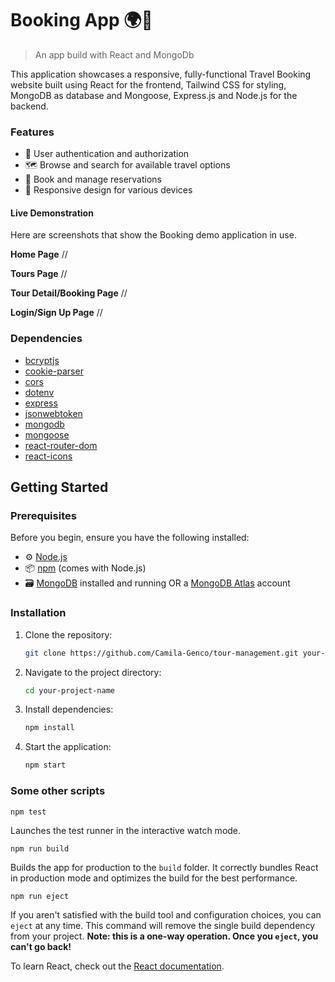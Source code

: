 # Booking App 🌍🛫
> An app build with React and MongoDb

This application showcases a responsive, fully-functional Travel Booking website built using React for the frontend, Tailwind CSS for styling, MongoDB as database and Mongoose, Express.js and Node.js for the backend.

### Features

- 👤 User authentication and authorization
- 🗺 Browse and search for available travel options
- 📅 Book and manage reservations
- 📱 Responsive design for various devices

#### Live Demonstration
Here are screenshots that show the Booking demo application in use.

**Home Page**
//

**Tours Page**
//

**Tour Detail/Booking Page**
//

**Login/Sign Up Page**
//


### Dependencies
- [bcryptjs](https://www.npmjs.com/package/bcrypt)
- [cookie-parser](https://www.npmjs.com/package/cookie-parser)
- [cors](https://www.npmjs.com/package/cors)
- [dotenv](https://www.npmjs.com/package/dotenv)
- [express](https://www.npmjs.com/package/express)
- [jsonwebtoken](https://www.npmjs.com/package/jsonwebtoken)
- [mongodb](https://www.npmjs.com/package/mongodb)
- [mongoose](https://www.npmjs.com/package/mongoose)
- [react-router-dom](https://www.npmjs.com/package/react-router-dom)
- [react-icons](https://www.npmjs.com/package/react-icons)
  
## Getting Started

### Prerequisites

Before you begin, ensure you have the following installed:

- ⚙️ [Node.js](https://nodejs.org/)
- 📦 [npm](https://www.npmjs.com/) (comes with Node.js)
- 🗃️ [MongoDB](https://www.mongodb.com/) installed and running OR a [MongoDB Atlas](https://www.mongodb.com/docs/atlas/getting-started/) account

### Installation

1. Clone the repository:

   ```bash
   git clone https://github.com/Camila-Genco/tour-management.git your-project-name

2. Navigate to the project directory:

   ```bash
   cd your-project-name

3. Install dependencies:

   ```bash
   npm install

4. Start the application:

   ```bash
   npm start

### Some other scripts

`npm test`

Launches the test runner in the interactive watch mode.

`npm run build`

Builds the app for production to the `build` folder.
It correctly bundles React in production mode and optimizes the build for the best performance.

`npm run eject`

If you aren't satisfied with the build tool and configuration choices, you can `eject` at any time. This command will remove the single build dependency from your project.
**Note: this is a one-way operation. Once you `eject`, you can't go back!**

To learn React, check out the [React documentation](https://reactjs.org/).
